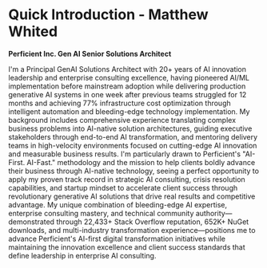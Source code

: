 # Quick Introduction - Matthew Whited
**Perficient Inc. Gen AI Senior Solutions Architect**

I'm a Principal GenAI Solutions Architect with 20+ years of AI innovation leadership and enterprise consulting excellence, having pioneered AI/ML implementation before mainstream adoption while delivering production generative AI systems in one week after previous teams struggled for 12 months and achieving 77% infrastructure cost optimization through intelligent automation and bleeding-edge technology implementation. My background includes comprehensive experience translating complex business problems into AI-native solution architectures, guiding executive stakeholders through end-to-end AI transformation, and mentoring delivery teams in high-velocity environments focused on cutting-edge AI innovation and measurable business results. I'm particularly drawn to Perficient's "AI-First. AI-Fast." methodology and the mission to help clients boldly advance their business through AI-native technology, seeing a perfect opportunity to apply my proven track record in strategic AI consulting, crisis resolution capabilities, and startup mindset to accelerate client success through revolutionary generative AI solutions that drive real results and competitive advantage. My unique combination of bleeding-edge AI expertise, enterprise consulting mastery, and technical community authority—demonstrated through 22,433+ Stack Overflow reputation, 652K+ NuGet downloads, and multi-industry transformation experience—positions me to advance Perficient's AI-first digital transformation initiatives while maintaining the innovation excellence and client success standards that define leadership in enterprise AI consulting.